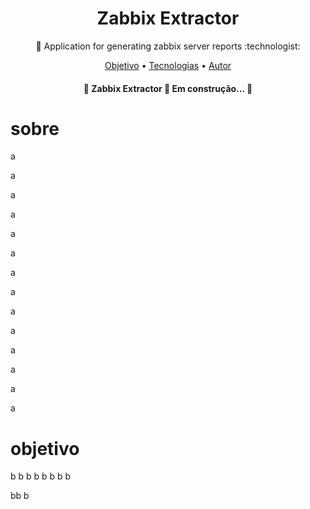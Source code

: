 <h1 align="center">
    <a>Zabbix Extractor</a>
</h1>
<p align="center">🚀 Application for generating zabbix server reports  :technologist:</p>

<p align="center">
 <a href="#objetivo">Objetivo</a> •
 <a href="#tecnologias">Tecnologias</a> • 
 <a href="#autor">Autor</a>
</p>

<h4 align="center"> 
	🚧  Zabbix Extractor 🚀 Em construção...  🚧
</h4>

<!--ts-->
# sobre
a

a

a

a

a

a

a

a

a

a

a

a

a

a

# objetivo
b
b
b
b
b
b
b
b

bb
b

<!--te-->
